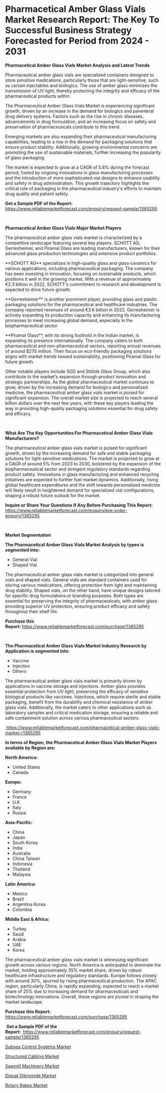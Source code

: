 <p><h1>Pharmacetical Amber Glass Vials Market Research Report: The Key To Successful Business Strategy Forecasted for Period from 2024 - 2031</h1></p><p><strong>Pharmacetical Amber Glass Vials Market Analysis and Latest Trends</strong></p>
<p><p>Pharmaceutical amber glass vials are specialized containers designed to store sensitive medications, particularly those that are light-sensitive, such as certain injectables and biologics. The use of amber glass minimizes the transmission of UV light, thereby protecting the integrity and efficacy of the pharmaceutical products within. </p><p>The Pharmaceutical Amber Glass Vials Market is experiencing significant growth, driven by an increase in the demand for biologics and parenteral drug delivery systems. Factors such as the rise in chronic diseases, advancements in drug formulation, and an increasing focus on safety and preservation of pharmaceuticals contribute to this trend. </p><p>Emerging markets are also expanding their pharmaceutical manufacturing capabilities, leading to a rise in the demand for packaging solutions that ensure product stability. Additionally, growing environmental concerns are promoting the use of sustainable materials, further increasing the popularity of glass packaging. </p><p>The market is expected to grow at a CAGR of 5.8% during the forecast period, fueled by ongoing innovations in glass manufacturing processes and the introduction of more sophisticated vial designs to enhance usability and safety in drug administration. This growth trajectory highlights the critical role of packaging in the pharmaceutical industry's efforts to maintain drug quality and patient safety.</p></p>
<p><strong>Get a Sample PDF of the Report:&nbsp;</strong> <a href="https://www.reliablemarketforecast.com/enquiry/request-sample/1365295?utm_campaign=1159&utm_medium=2&utm_source=Github&utm_content=ia&utm_term=17112024&utm_id=pharmacetical-amber-glass-vials">https://www.reliablemarketforecast.com/enquiry/request-sample/1365295</a></p>
<p>&nbsp;</p>
<p><strong>Pharmacetical Amber Glass Vials Major Market Players</strong></p>
<p><p>The pharmaceutical amber glass vials market is characterized by a competitive landscape featuring several key players. SCHOTT AG, Gerresheimer, and Piramal Glass are leading manufacturers, known for their advanced glass production technologies and extensive product portfolios.</p><p>**SCHOTT AG** specializes in high-quality glass and glass-ceramics for various applications, including pharmaceutical packaging. The company has been investing in innovation, focusing on sustainable products, which positions it well in the growing market. With a revenue of approximately €2.3 billion in 2022, SCHOTT's commitment to research and development is expected to drive future growth.</p><p>**Gerresheimer** is another prominent player, providing glass and plastic packaging solutions for the pharmaceutical and healthcare industries. The company reported revenues of around €3.6 billion in 2022. Gerresheimer is actively expanding its production capacity and enhancing its manufacturing processes to meet increasing global demand, especially in the biopharmaceutical sector.</p><p>**Piramal Glass**, with its strong foothold in the Indian market, is expanding its presence internationally. The company caters to both pharmaceutical and non-pharmaceutical sectors, reporting annual revenues of around $275 million. Their focus on eco-friendly packaging solutions aligns with market trends toward sustainability, positioning Piramal Glass for future growth.</p><p>Other notable players include SGD and Stölzle Glass Group, which also contribute to the market's expansion through product innovation and strategic partnerships. As the global pharmaceutical market continues to grow, driven by the increasing demand for biologics and personalized medicine, the pharmaceutical amber glass vials market is poised for significant expansion. The overall market size is projected to reach several billion dollars over the next few years, with these key players leading the way in providing high-quality packaging solutions essential for drug safety and efficacy.</p></p>
<p>&nbsp;</p>
<p><strong>What Are The Key Opportunities For Pharmacetical Amber Glass Vials Manufacturers?</strong></p>
<p><p>The pharmaceutical amber glass vials market is poised for significant growth, driven by the increasing demand for safe and stable packaging solutions for light-sensitive medications. The market is projected to grow at a CAGR of around 5% from 2023 to 2030, bolstered by the expansion of the biopharmaceutical sector and stringent regulatory standards regarding product safety. Innovations in glass manufacturing and enhanced recycling initiatives are expected to further fuel market dynamics. Additionally, rising global healthcare expenditures and the shift towards personalized medicine will likely result in heightened demand for specialized vial configurations, shaping a robust future outlook for the market.</p></p>
<p><strong>Inquire or Share Your Questions If Any Before Purchasing This Report:</strong> <a href="https://www.reliablemarketforecast.com/enquiry/pre-order-enquiry/1365295?utm_campaign=1159&utm_medium=2&utm_source=Github&utm_content=ia&utm_term=17112024&utm_id=pharmacetical-amber-glass-vials">https://www.reliablemarketforecast.com/enquiry/pre-order-enquiry/1365295</a></p>
<p>&nbsp;</p>
<p><strong>Market Segmentation</strong></p>
<p><strong>The Pharmacetical Amber Glass Vials Market Analysis by types is segmented into:</strong></p>
<p><ul><li>General Vial</li><li>Shaped Vial</li></ul></p>
<p><p>The pharmaceutical amber glass vials market is categorized into general vials and shaped vials. General vials are standard containers used for storing various medications, offering protection from light and maintaining drug stability. Shaped vials, on the other hand, have unique designs tailored for specific drug formulations or branding purposes. Both types are essential for preserving the integrity of pharmaceuticals, with amber glass providing superior UV protection, ensuring product efficacy and safety throughout their shelf life.</p></p>
<p><strong>Purchase this Report:&nbsp;</strong><a href="https://www.reliablemarketforecast.com/purchase/1365295?utm_campaign=1159&utm_medium=2&utm_source=Github&utm_content=ia&utm_term=17112024&utm_id=pharmacetical-amber-glass-vials">https://www.reliablemarketforecast.com/purchase/1365295</a></p>
<p>&nbsp;</p>
<p><strong>The Pharmacetical Amber Glass Vials Market Industry Research by Application is segmented into:</strong></p>
<p><ul><li>Vaccine</li><li>Injection</li><li>Others</li></ul></p>
<p><p>The pharmaceutical amber glass vials market is primarily driven by applications in vaccine storage and injections. Amber glass provides essential protection from UV light, preserving the efficacy of sensitive biological products like vaccines. Injections, which require sterile and stable packaging, benefit from the durability and chemical resistance of amber glass vials. Additionally, the market caters to other applications such as laboratory samples and critical medication storage, ensuring a reliable and safe containment solution across various pharmaceutical sectors.</p></p>
<p><a href="https://www.reliablemarketforecast.com/pharmacetical-amber-glass-vials-market-r1365295?utm_campaign=1159&utm_medium=2&utm_source=Github&utm_content=ia&utm_term=17112024&utm_id=pharmacetical-amber-glass-vials">&nbsp;https://www.reliablemarketforecast.com/pharmacetical-amber-glass-vials-market-r1365295</a></p>
<p><strong>In terms of Region, the Pharmacetical Amber Glass Vials Market Players available by Region are:</strong></p>
<p>
    <p> <strong> North America: </strong>
        <ul>
            <li>United States</li>
            <li>Canada</li>
        </ul>
        </p> 
    <p> <strong> Europe: </strong>
        <ul>
            <li>Germany</li>
            <li>France</li>
            <li>U.K.</li>
            <li>Italy</li>
            <li>Russia</li>
        </ul>
        </p> 
    <p> <strong> Asia-Pacific: </strong>
        <ul>
            <li>China</li>
            <li>Japan</li>
            <li>South Korea</li>
            <li>India</li>
            <li>Australia</li>
            <li>China Taiwan</li>
            <li>Indonesia</li>
            <li>Thailand</li>
            <li>Malaysia</li>
        </ul>
        </p> 
    <p> <strong> Latin America: </strong>
        <ul>
            <li>Mexico</li>
            <li>Brazil</li>
            <li>Argentina Korea</li>
            <li>Colombia</li>
        </ul>
        </p> 
    <p> <strong> Middle East & Africa: </strong>
        <ul>
            <li>Turkey</li>
            <li>Saudi</li>
            <li>Arabia</li>
            <li>UAE</li>
            <li>Korea</li>
        </ul>
    </p>
    </p>
<p><p>The pharmaceutical amber glass vials market is witnessing significant growth across various regions. North America is anticipated to dominate the market, holding approximately 35% market share, driven by robust healthcare infrastructure and regulatory standards. Europe follows closely with around 30%, spurred by rising pharmaceutical production. The APAC region, particularly China, is rapidly expanding, expected to reach a market share of 25% due to increasing demand for pharmaceuticals and biotechnology innovations. Overall, these regions are pivotal in shaping the market landscape.</p></p>
<p><strong>Purchase this Report: </strong><a href="https://www.reliablemarketforecast.com/purchase/1365295?utm_campaign=1159&utm_medium=2&utm_source=Github&utm_content=ia&utm_term=17112024&utm_id=pharmacetical-amber-glass-vials">https://www.reliablemarketforecast.com/purchase/1365295</a></p>
<p>&nbsp;<strong>Get a Sample PDF of the Report:&nbsp;&nbsp;</strong><a href="https://www.reliablemarketforecast.com/enquiry/request-sample/1365295?utm_campaign=1159&utm_medium=2&utm_source=Github&utm_content=ia&utm_term=17112024&utm_id=pharmacetical-amber-glass-vials">https://www.reliablemarketforecast.com/enquiry/request-sample/1365295</a></p>
<p><strong></strong></p>
<p><p><a href="https://issuu.com/reportprime-2/docs/subsea-control-systems-market-size-_242046d495cbcc?utm_campaign=1159&utm_medium=2&utm_source=Github&utm_content=ia&utm_term=17112024&utm_id=pharmacetical-amber-glass-vials">Subsea Control Systems Market</a></p><p><a href="https://issuu.com/reportprime-2/docs/structured-cabling-market-size-2030_442c4db04bf6a4?utm_campaign=1159&utm_medium=2&utm_source=Github&utm_content=ia&utm_term=17112024&utm_id=pharmacetical-amber-glass-vials">Structured Cabling Market</a></p><p><a href="https://www.linkedin.com/pulse/sawmill-machinery-market-trends-growth-outlook-2024-osyuc?utm_campaign=1159&utm_medium=2&utm_source=Github&utm_content=ia&utm_term=17112024&utm_id=pharmacetical-amber-glass-vials">Sawmill Machinery Market</a></p><p><a href="https://github.com/ChiragRP21/Market-Research-Report-List-6/blob/main/diquat-dibromide-market.md?utm_campaign=1159&utm_medium=2&utm_source=Github&utm_content=ia&utm_term=17112024&utm_id=pharmacetical-amber-glass-vials">Diquat Dibromide Market</a></p><p><a href="https://www.linkedin.com/pulse/rotary-rakes-market-trends-growth-outlook-2024-2031-scyac?utm_campaign=1159&utm_medium=2&utm_source=Github&utm_content=ia&utm_term=17112024&utm_id=pharmacetical-amber-glass-vials">Rotary Rakes Market</a></p></p>